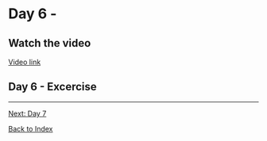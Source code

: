 # Day 6 - 



## Watch the video

[Video link]()

## Day 6 - Excercise

---
[Next: Day 7](07-day07.md)

[Back to Index](index.md)
